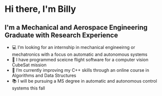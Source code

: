 # Hi there, I'm Billy


## I'm a Mechanical and Aerospace Engineering Graduate with Research Experience

- 💻 I’m looking for an internship in mechanical engineeirng or mechatronics with a focus on automatic and autonomous systems
- 📡 I have programmed sceicne flight software for a computer vision CubeSat mission
- 🌱 I’m currently improving my C++ skills through an online course in Algorithms and Data Structures
- 📚 I will be pursuing a MS degree in automatic and autonomous control systems this fall
